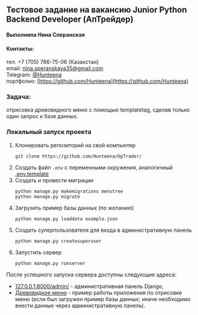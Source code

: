 ## Тестовое задание на вакансию Junior Python Backend Developer (АпТрейдер)

#### Выполнила Нина Сперанская
#### Контакты:
тел. +7 (705) 786-75-06 (Казахстан)  
email: nina.speranskaya35@gmail.com  
Telegram: [@Hunteena](https://t.me/Hunteena)  
портфолио: [https://github.com/Hunteena](https://github.com/Hunteena)

### Задача: 
отрисовка древовидного меню с помощью templatetag, сделав только один запрос к базе данных.
### Локальный запуск проекта


1. Клонировать репозиторий на свой компьютер  
    ```
    git clone https://github.com/Hunteena/UpTrader/
    ```
1. Создать файл `.env` с переменными окружения, аналогичный [.env.template](.env.template)
1. Создать и провести миграции  
    ```
    python manage.py makemigrations menutree
    python manage.py migrate
    ```
1. Загрузить пример базы данных (по желанию)  
    ```
    python manage.py loaddata example.json
    ```
1. Создать суперпользователя для входа в административную панель  
    ```
    python manage.py createsuperuser
    ```
1. Запустить сервер  
    ```
    python manage.py runserver
    ```

После успешного запуска сервера доступны следующие адреса:

- [127.0.0.1:8000/admin/](http://127.0.0.1:8000/admin/) - административная панель Django, 
- [Древовидное меню](http://127.0.0.1:8000/) - пример работы приложения по отрисовке меню 
(если был загружен пример базы данных; иначе необходимо внести данные через административную панель).
